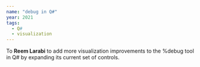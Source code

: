 ```yaml
---
name: "debug in Q#"
year: 2021
tags:
  - Q#
  - visualization
---
```

To **Reem Larabi** to add more visualization improvements to the %debug tool in Q# by expanding its current set of controls.
